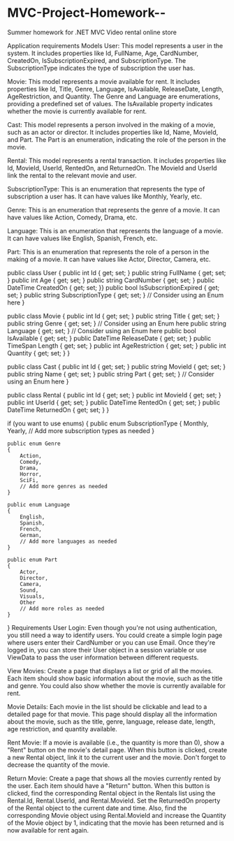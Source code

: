 # MVC-Project-Homework--
Summer homework for .NET MVC Video rental online store

Application requirements
Models
User: This model represents a user in the system. It includes properties like Id, FullName, Age, CardNumber, CreatedOn, IsSubscriptionExpired, and SubscriptionType. The SubscriptionType indicates the type of subscription the user has.

Movie: This model represents a movie available for rent. It includes properties like Id, Title, Genre, Language, IsAvailable, ReleaseDate, Length, AgeRestriction, and Quantity. The Genre and Language are enumerations, providing a predefined set of values. The IsAvailable property indicates whether the movie is currently available for rent.

Cast: This model represents a person involved in the making of a movie, such as an actor or director. It includes properties like Id, Name, MovieId, and Part. The Part is an enumeration, indicating the role of the person in the movie.

Rental: This model represents a rental transaction. It includes properties like Id, MovieId, UserId, RentedOn, and ReturnedOn. The MovieId and UserId link the rental to the relevant movie and user.

SubscriptionType: This is an enumeration that represents the type of subscription a user has. It can have values like Monthly, Yearly, etc.

Genre: This is an enumeration that represents the genre of a movie. It can have values like Action, Comedy, Drama, etc.

Language: This is an enumeration that represents the language of a movie. It can have values like English, Spanish, French, etc.

Part: This is an enumeration that represents the role of a person in the making of a movie. It can have values like Actor, Director, Camera, etc.

public class User
{
    public int Id { get; set; }
    public string FullName { get; set; }
    public int Age { get; set; }
    public string CardNumber { get; set; }
    public DateTime CreatedOn { get; set; }}
    public bool IsSubscriptionExpired { get; set; }
    public string SubscriptionType { get; set; } // Consider using an Enum here
}

public class Movie
{
    public int Id { get; set; }
    public string Title { get; set; }
    public string Genre { get; set; } // Consider using an Enum here
    public string Language { get; set; } // Consider using an Enum here
    public bool IsAvailable { get; set; }
    public DateTime ReleaseDate { get; set; }
    public TimeSpan Length { get; set; }
    public int AgeRestriction { get; set; }
    public int Quantity { get; set; }
}

public class Cast
{
    public int Id { get; set; }
    public string MovieId { get; set; }
    public string Name { get; set; }
    public string Part { get; set; } // Consider using an Enum here
}

public class Rental
{
    public int Id { get; set; }
    public int MovieId { get; set; }
    public int UserId { get; set; }
    public DateTime RentedOn { get; set; }
    public DateTime ReturnedOn { get; set; }
}

if (you want to use enums) 
{
    public enum SubscriptionType
    {
        Monthly,
        Yearly,
        // Add more subscription types as needed
    }

    public enum Genre
    {
        Action,
        Comedy,
        Drama,
        Horror,
        SciFi,
        // Add more genres as needed
    }

    public enum Language
    {
        English,
        Spanish,
        French,
        German,
        // Add more languages as needed
    }

    public enum Part
    {
        Actor,
        Director,
        Camera,
        Sound,
        Visuals,
        Other
        // Add more roles as needed
    }
}
Requirements
User Login: Even though you're not using authentication, you still need a way to identify users. You could create a simple login page where users enter their CardNumber or you can use Email. Once they're logged in, you can store their User object in a session variable or use ViewData to pass the user information between different requests.

View Movies: Create a page that displays a list or grid of all the movies. Each item should show basic information about the movie, such as the title and genre. You could also show whether the movie is currently available for rent.

Movie Details: Each movie in the list should be clickable and lead to a detailed page for that movie. This page should display all the information about the movie, such as the title, genre, language, release date, length, age restriction, and quantity available.

Rent Movie: If a movie is available (i.e., the quantity is more than 0), show a "Rent" button on the movie's detail page. When this button is clicked, create a new Rental object, link it to the current user and the movie. Don't forget to decrease the quantity of the movie.

Return Movie: Create a page that shows all the movies currently rented by the user. Each item should have a "Return" button. When this button is clicked, find the corresponding Rental object in the Rentals list using the Rental.Id, Rental.UserId, and Rental.MovieId. Set the ReturnedOn property of the Rental object to the current date and time. Also, find the corresponding Movie object using Rental.MovieId and increase the Quantity of the Movie object by 1, indicating that the movie has been returned and is now available for rent again.
